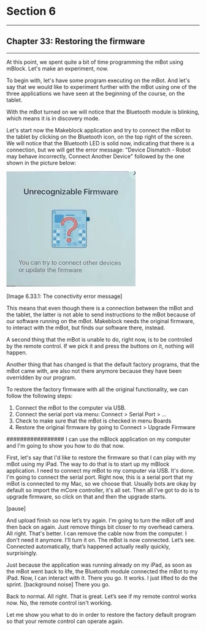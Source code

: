 # Section 6

---

## Chapter 33: Restoring the firmware

---

At this point, we spent quite a bit of time programming the mBot using mBlock. Let's make an experiment, now.

To begin with, let's have some program executing on the mBot. And let's say that we would like to experiment further with the mBot using one of the three applications we have seen at the beginning of the course, on the tablet.

With the mBot turned on we will notice that the Bluetooth module is blinking, which means it is in discovery mode.

Let's start now the Makeblock application and try to connect the mBot to the tablet by clicking on the Bluetooth icon, on the top right of the screen. We will notice that the Bluetooth LED is solid now, indicating that there is a connection, but we will get the error message: "Device Dismatch - Robot may behave incorrectly, Connect Another Device" followed by the one shown in the picture below:

![](/assets/Img.6.33.1.jpg)

\[Image 6.33.1: The conectivity error message\]

This means that even though there is a connection between the mBot and the tablet, the latter is not able to send instructions to the mBot because of our software running on the mBot. Makeblock needs the original firmware, to interact with the mBot, but finds our software there, instead.

A second thing that the mBot is unable to do, right now, is to be controled by the remote control. If we pick it and press the buttons on it, nothing will happen.

Another thing that has changed is that the default factory programs, that the mBot came with, are also not there anymore because they have been overridden by our program.

To restore the factory firmware with all the original functionality, we can follow the following steps:

1. Connect the mBot to the computer via USB.
2. Connect the serial port via menu: Connect &gt; Serial Port &gt; ...
3. Check to make sure that the mBot is checked in menu Boards
4. Restore the original firmware by going to Connect &gt; Upgrade Firmware



\#\#\#\#\#\#\#\#\#\#\#\#\#\#\#\#\# I can use the mBlock application on my computer and I'm going to show you how to do that now.

First, let's say that I'd like to restore the firmware so that I can play with my mBot using my iPad. The way to do that is to start up my mBlock application. I need to connect my mBot to my computer via USB. It's done. I'm going to connect the serial port. Right now, this is a serial port that my mBot is connected to my Mac, so we choose that. Usually bots are okay by default so import the mCore controller, it's all set. Then all I’ve got to do is to upgrade firmware, so click on that and then the upgrade starts.

\[pause\]

And upload finish so now let’s try again. I'm going to turn the mBot off and then back on again. Just remove things bit closer to my overhead camera. All right. That's better. I can remove the cable now from the computer. I don't need it anymore. I'll turn it on. The mBot is now connected. Let’s see. Connected automatically, that’s happened actually really quickly, surprisingly.

Just because the application was running already on my iPad, as soon as the mBot went back to life, the Bluetooth module connected the mBot to my iPad. Now, I can interact with it. There you go. It works. I just lifted to do the sprint. \[background noise\] There you go.

Back to normal. All right. That is great. Let’s see if my remote control works now. No, the remote control isn't working.

Let me show you what to do in order to restore the factory default program so that your remote control can operate again.

